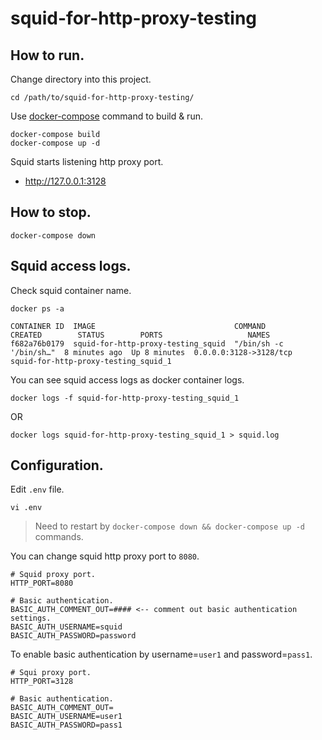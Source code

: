 # squid-for-http-proxy-testing

## How to run.

Change directory into this project.

```
cd /path/to/squid-for-http-proxy-testing/
```

Use [docker-compose] command to build & run.

```
docker-compose build
docker-compose up -d
```

Squid starts listening http proxy port.

* http://127.0.0.1:3128

## How to stop.

```
docker-compose down
```

## Squid access logs.

Check squid container name.

```
docker ps -a

CONTAINER ID  IMAGE                               COMMAND                 CREATED        STATUS        PORTS                   NAMES
f682a76b0179  squid-for-http-proxy-testing_squid  "/bin/sh -c '/bin/sh…"  8 minutes ago  Up 8 minutes  0.0.0.0:3128->3128/tcp  squid-for-http-proxy-testing_squid_1
```

You can see squid access logs as docker container logs.

```
docker logs -f squid-for-http-proxy-testing_squid_1
```

OR

```
docker logs squid-for-http-proxy-testing_squid_1 > squid.log
```

## Configuration.

Edit ``.env`` file.

```
vi .env
```

> Need to restart by ``docker-compose down && docker-compose up -d`` commands.

You can change squid http proxy port to ``8080``.

```
# Squid proxy port.
HTTP_PORT=8080

# Basic authentication.
BASIC_AUTH_COMMENT_OUT=#### <-- comment out basic authentication settings.
BASIC_AUTH_USERNAME=squid
BASIC_AUTH_PASSWORD=password
```

To enable basic authentication by username=``user1`` and password=``pass1``.

```
# Squi proxy port.
HTTP_PORT=3128

# Basic authentication.
BASIC_AUTH_COMMENT_OUT=
BASIC_AUTH_USERNAME=user1
BASIC_AUTH_PASSWORD=pass1
```


[docker-compose]:https://docs.docker.com/compose/
